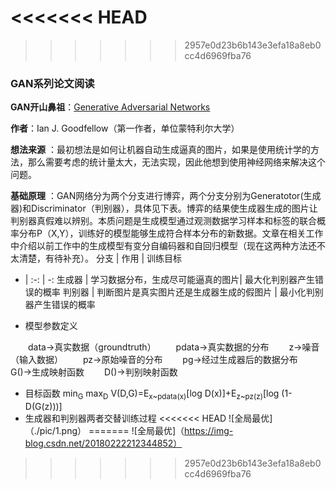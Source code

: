 <<<<<<< HEAD
=======


>>>>>>> 2957e0d23b6b143e3efa18a8eb0cc4d6969fba76
### **GAN系列论文阅读**
**GAN开山鼻祖**：[Generative Adversarial Networks](https://arxiv.org/abs/1406.2661)

**作者**：Ian J. Goodfellow（第一作者，单位蒙特利尔大学）

**想法来源** ：最初想法是如何让机器自动生成逼真的图片，如果是使用统计学的方法，那么需要考虑的统计量太大，无法实现，因此他想到使用神经网络来解决这个问题。

**基础原理** ：GAN网络分为两个分支进行博弈，两个分支分别为Generatotor(生成器)和Discriminator（判别器），具体见下表。博弈的结果使生成器生成的图片让判别器真假难以辨别。本质问题是生成模型通过观测数据学习样本和标签的联合概率分布P（X,Y），训练好的模型能够生成符合样本分布的新数据。文章在相关工作中介绍以前工作中的生成模型有变分自编码器和自回归模型（现在这两种方法还不太清楚，有待补充）。
分支 | 作用 | 训练目标 
 - | :-: | -: 
  生成器 | 学习数据分布，生成尽可能逼真的图片| 最大化判别器产生错误的概率
  判别器 | 判断图片是真实图片还是生成器生成的假图片 | 最小化判别器产生错误的概率
  
 
 - 模型参数定义

  data→真实数据（groundtruth）
  pdata→真实数据的分布
  z→噪音（输入数据）
  pz→原始噪音的分布
  pg→经过生成器后的数据分布
  G()→生成映射函数
  D()→判别映射函数
 - 目标函数
min<sub>G</sub> max<sub>D</sub> V(D,G)=E<sub>x~pdata(x)</sub>[log D(x)]+E<sub>z~pz(z)</sub>[log (1-D(G(z)))]
- 生成器和判别器两者交替训练过程
<<<<<<< HEAD
 ![全局最优]（./pic/1.png）
=======
 ![全局最优]（https://img-blog.csdn.net/20180222212344852）
>>>>>>> 2957e0d23b6b143e3efa18a8eb0cc4d6969fba76
